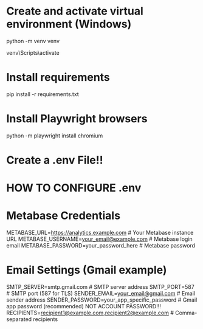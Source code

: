 # Create and activate virtual environment (Windows)
python -m venv venv

venv\Scripts\activate

# Install requirements
pip install -r requirements.txt

# Install Playwright browsers
python -m playwright install chromium

# Create a .env File!!

# HOW TO CONFIGURE .env
# Metabase Credentials
METABASE_URL=https://analytics.example.com       # Your Metabase instance URL
METABASE_USERNAME=your_email@example.com        # Metabase login email
METABASE_PASSWORD=your_password_here            # Metabase password

# Email Settings (Gmail example)
SMTP_SERVER=smtp.gmail.com                      # SMTP server address
SMTP_PORT=587                                   # SMTP port (587 for TLS)
SENDER_EMAIL=your_email@gmail.com               # Email sender address
SENDER_PASSWORD=your_app_specific_password      # Gmail app password (recommended) NOT ACCOUNT PÄSSWORD!!!
RECIPIENTS=recipient1@example.com,recipient2@example.com  # Comma-separated recipients
